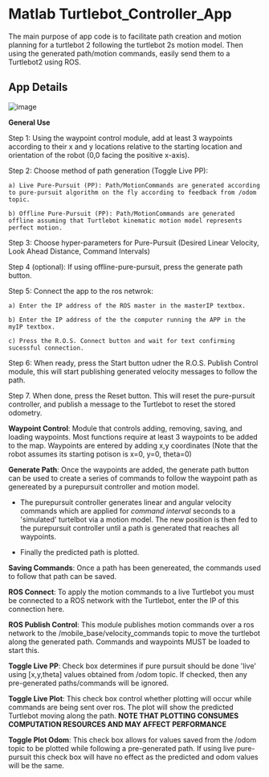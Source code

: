 # Matlab Turtlebot_Controller_App

The main purpose of app code is to facilitate path creation and motion planning for a turtlebot 2 following the turtlebot 2s motion model. 
Then using the generated path/motion commands, easily send them to a Turtlebot2 using ROS. 

## App Details
![image](https://user-images.githubusercontent.com/25622095/65834970-baf02d00-e2ae-11e9-8bd6-d96218086f4f.png)

**General Use**

Step 1: Using the waypoint control module, add at least 3 waypoints according to their x and y locations relative to the starting location and orientation of the robot (0,0 facing the positive x-axis).

Step 2: Choose method of path generation (Toggle Live PP):

    a) Live Pure-Pursuit (PP): Path/MotionCommands are generated according to pure-pursuit algorithm on the fly according to feedback from /odom topic.
    
    b) Offline Pure-Pursuit (PP): Path/MotionCommands are generated offline assuming that Turtlebot kinematic motion model represents perfect motion.

Step 3: Choose hyper-parameters for Pure-Pursuit (Desired Linear Velocity, Look Ahead Distance, Command Intervals) 

Step 4 (optional): If using offline-pure-pursuit, press the generate path button. 

Step 5: Connect the app to the ros netwrok:

    a) Enter the IP address of the ROS master in the masterIP textbox. 
    
    b) Enter the IP address of the the computer running the APP in the myIP textbox.
    
    c) Press the R.O.S. Connect button and wait for text confirming sucessful connection. 

Step 6: When ready, press the Start button udner the R.O.S. Publish Control module, this will start publishing generated velocity messages to follow the path. 

Step 7. When done, press the Reset button. This will reset the pure-pursuit controller, and publish a message to the Turtlebot to reset the stored odometry. 


**Waypoint Control**: Module that controls adding, removing, saving, and loading waypoints. Most functions require at least 3 waypoints to be added to the map. Waypoints are entered by adding x,y coordinates (Note that the robot assumes its starting potison is x=0, y=0, theta=0)

**Generate Path**: Once the waypoints are added, the generate path button can be used to create a series of commands to follow the waypoint path as genereated by a purepursuit controller and motion model.

- The purepursuit controller generates linear and angular velocity commands which are applied for *command interval* seconds to a     'simulated' turtelbot via a motion model. The new position is then fed to the purepursuit controller until a path is generated that reaches all waypoints. 

- Finally the predicted path is plotted. 

**Saving Commands**: Once a path has been genereated, the commands used to follow that path can be saved.

**ROS Connect**: To apply the motion commands to a live Turtlebot you must be connected to a ROS network with the Turtlebot, enter the IP of this connection here. 

**ROS Publish Control**: This module publishes motion commands over a ros network to the /mobile_base/velocity_commands topic to move the turtlebot along the generated path. Commands and waypoints MUST be loaded to start this. 

**Toggle Live PP**: Check box determines if pure pursuit should be done 'live' using [x,y,theta] values obtained from /odom topic. If checked, then any pre-generated paths/commands will be ignored. 

**Toggle Live Plot**: This check box control whether plotting will occur while commands are being sent over ros. The plot will show the predicted Turtlebot moving along the path. **NOTE THAT PLOTTING CONSUMES COMPUTATION RESOURCES AND MAY AFFECT PERFORMANCE**

**Toggle Plot Odom**: This check box allows for values saved from the /odom topic to be plotted while following a pre-generated path. If using live pure-pursuit this check box will have no effect as the predicted and odom values will be the same. 

